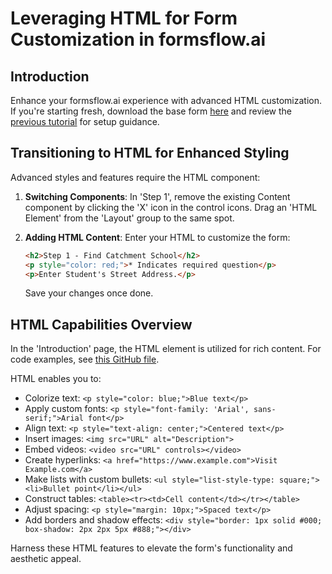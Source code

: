 # Leveraging HTML for Form Customization in formsflow.ai

## Introduction

Enhance your formsflow.ai experience with advanced HTML customization. If you're starting fresh, download the base form [here](https://github.com/jimin-aot/student-application-form-tutorial/blob/main/02-form-component-layout/form-base.json) and review the [previous tutorial](https://github.com/jimin-aot/student-application-form-tutorial/blob/main/02-form-component-layout/tutorial.md) for setup guidance.

## Transitioning to HTML for Enhanced Styling

Advanced styles and features require the HTML component:

1. **Switching Components**: In 'Step 1', remove the existing Content component by clicking the 'X' icon in the control icons. Drag an 'HTML Element' from the 'Layout' group to the same spot.
2. **Adding HTML Content**: Enter your HTML to customize the form:

   ```html
   <h2>Step 1 - Find Catchment School</h2>
   <p style="color: red;">* Indicates required question</p>
   <p>Enter Student's Street Address.</p>
   ```

   Save your changes once done.

## HTML Capabilities Overview

In the 'Introduction' page, the HTML element is utilized for rich content. For code examples, see [this GitHub file](https://github.com/jimin-aot/student-application-form-tutorial/blob/main/00-final-version/html-element-data/student-application-introduction.html).

HTML enables you to:

- Colorize text: `<p style="color: blue;">Blue text</p>`
- Apply custom fonts: `<p style="font-family: 'Arial', sans-serif;">Arial font</p>`
- Align text: `<p style="text-align: center;">Centered text</p>`
- Insert images: `<img src="URL" alt="Description">`
- Embed videos: `<video src="URL" controls></video>`
- Create hyperlinks: `<a href="https://www.example.com">Visit Example.com</a>`
- Make lists with custom bullets: `<ul style="list-style-type: square;"><li>Bullet point</li></ul>`
- Construct tables: `<table><tr><td>Cell content</td></tr></table>`
- Adjust spacing: `<p style="margin: 10px;">Spaced text</p>`
- Add borders and shadow effects: `<div style="border: 1px solid #000; box-shadow: 2px 2px 5px #888;"></div>`

Harness these HTML features to elevate the form's functionality and aesthetic appeal.
